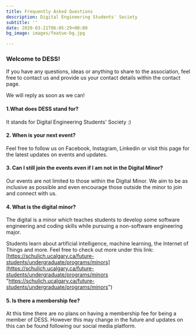 ```yaml
---
title: Frequently Asked Questions
description: Digital Engineering Students' Society
subtitle: ''
date: 2020-03-21T06:05:29+00:00
bg_image: images/featue-bg.jpg

---
```

### Welcome to DESS!

If you have any questions, ideas or anything to share to the association, feel free to contact us and provide us your contact details within the contact page.

We will reply as soon as we can!

#### 1.What does DESS stand for?

It stands for Digital Engineering Students' Society :)

#### 2. When is your next event?

Feel free to follow us on Facebook, Instagram, Linkedin or visit this page for the latest updates on events and updates.

#### 3. Can I still join the events even if I am not in the Digital Minor?

Our events are not limited to those within the Digital Minor. We aim to be as inclusive as possible and even encourage those outside the minor to join and connect with us.

#### 4. What is the digital minor?

The digital is a minor which teaches students to develop some software engineering and coding skills while pursuing a non-software engineering major.

Students learn about artificial intelligence, machine learning, the Internet of Things and more. Feel free to check out more under this link: [https://schulich.ucalgary.ca/future-students/undergraduate/programs/minors](https://schulich.ucalgary.ca/future-students/undergraduate/programs/minors "https://schulich.ucalgary.ca/future-students/undergraduate/programs/minors")

#### 5. Is there a membership fee?

At this time there are no plans on having a membership fee for being a member of DESS. However this may change in the future and updates on this can be found following our social media platform.

#### 